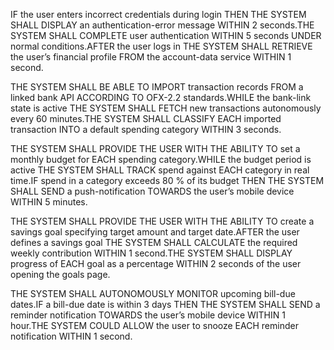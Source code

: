 IF the user enters incorrect credentials during login THEN THE SYSTEM SHALL DISPLAY an authentication-error message WITHIN 2 seconds.THE SYSTEM SHALL COMPLETE user authentication WITHIN 5 seconds UNDER normal conditions.AFTER the user logs in THE SYSTEM SHALL RETRIEVE the user’s financial profile FROM the account-data service WITHIN 1 second.





THE SYSTEM SHALL BE ABLE TO IMPORT transaction records FROM a linked bank API ACCORDING TO OFX-2.2 standards.WHILE the bank-link state is active THE SYSTEM SHALL FETCH new transactions autonomously every 60 minutes.THE SYSTEM SHALL CLASSIFY EACH imported transaction INTO a default spending category WITHIN 3 seconds.



THE SYSTEM SHALL PROVIDE THE USER WITH THE ABILITY TO set a monthly budget for EACH spending category.WHILE the budget period is active THE SYSTEM SHALL TRACK spend against EACH category in real time.IF spend in a category exceeds 80 % of its budget THEN THE SYSTEM SHALL SEND a push-notification TOWARDS the user’s mobile device WITHIN 5 minutes.





THE SYSTEM SHALL PROVIDE THE USER WITH THE ABILITY TO create a savings goal specifying target amount and target date.AFTER the user defines a savings goal THE SYSTEM SHALL CALCULATE the required weekly contribution WITHIN 1 second.THE SYSTEM SHALL DISPLAY progress of EACH goal as a percentage WITHIN 2 seconds of the user opening the goals page.



THE SYSTEM SHALL AUTONOMOUSLY MONITOR upcoming bill-due dates.IF a bill-due date is within 3 days THEN THE SYSTEM SHALL SEND a reminder notification TOWARDS the user’s mobile device WITHIN 1 hour.THE SYSTEM COULD ALLOW the user to snooze EACH reminder notification WITHIN 1 second.



